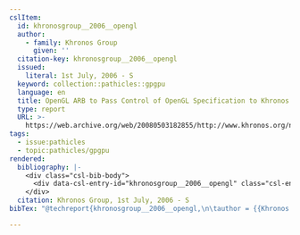 ```yaml
---
cslItem:
  id: khronosgroup__2006__opengl
  author:
    - family: Khronos Group
      given: ''
  citation-key: khronosgroup__2006__opengl
  issued:
    literal: 1st July, 2006 - S
  keyword: collection::pathicles::gpgpu
  language: en
  title: OpenGL ARB to Pass Control of OpenGL Specification to Khronos Group
  type: report
  URL: >-
    https://web.archive.org/web/20080503182855/http://www.khronos.org/news/press/releases/opengl_arb_to_pass_control_of_opengl_specification_to_khronos_group/
tags:
  - issue:pathicles
  - topic:pathicles/gpgpu
rendered:
  bibliography: |-
    <div class="csl-bib-body">
      <div data-csl-entry-id="khronosgroup__2006__opengl" class="csl-entry">Khronos Group 1st July, 2006 - S <i>OpenGL ARB to Pass Control of OpenGL Specification to Khronos Group</i>. Available at: <a href='https://web.archive.org/web/20080503182855/http://www.khronos.org/news/press/releases/opengl_arb_to_pass_control_of_opengl_specification_to_khronos_group/.'>https://web.archive.org/web/20080503182855/http://www.khronos.org/news/press/releases/opengl_arb_to_pass_control_of_opengl_specification_to_khronos_group/.</a></div>
    </div>
  citation: Khronos Group, 1st July, 2006 - S
bibTex: "@techreport{khronosgroup__2006__opengl,\n\tauthor = {{Khronos Group}},\n\ttitle = {OpenGL {ARB} to {Pass} {Control} of {OpenGL} {Specification} to {Khronos} {Group}},\n\thowpublished = {https://web.archive.org/web/20080503182855/http://www.khronos.org/news/press/releases/opengl\\textunderscore{}arb\\textunderscore{}to\\textunderscore{}pass\\textunderscore{}control\\textunderscore{}of\\textunderscore{}opengl\\textunderscore{}specification\\textunderscore{}to\\textunderscore{}khronos\\textunderscore{}group/},\n}\n\n"

---
```

